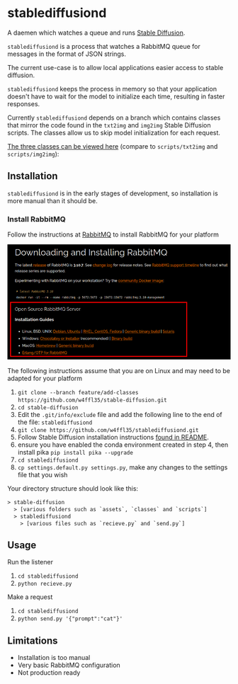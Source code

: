 # stablediffusiond

A daemen which watches a queue and runs [Stable Diffusion](https://github.com/CompVis/stable-diffusion).

`stablediffusiond` is a process that watches a RabbitMQ queue for messages in the format of JSON strings.

The current use-case is to allow local applications easier access to stable diffusion. 

`stablediffusiond` keeps the process in memory so that your application doesn't have to wait for the model 
to initialize each time, resulting in faster responses.

Currently `stablediffusiond` depends on a branch which contains classes that mirror the code found in the 
`txt2img` and `img2img` Stable Diffusion scripts. The classes allow us to skip model initialization for each request.

[The three classes can be viewed here](https://github.com/w4ffl35/stable-diffusion/tree/feature/add-classes/classes) (compare to `scripts/txt2img` and `scripts/img2img`):

## Installation

`stablediffusiond` is in the early stages of development, so installation is more manual than it should be.

### Install RabbitMQ

Follow the instructions at [RabbitMQ](https://www.rabbitmq.com/download.html) to install RabbitMQ for your platform

![img.png](img.png)

The following instructions assume that you are on Linux and may need to be adapted for your platform

1. `git clone --branch feature/add-classes https://github.com/w4ffl35/stable-diffusion.git`
2. `cd stable-diffusion`
3. Edit the `.git/info/exclude` file and add the following line to the end of the file: `stablediffusiond`
4. `git clone https://github.com/w4ffl35/stablediffusiond.git`
5. Follow Stable Diffusion installation instructions [found in README](https://github.com/w4ffl35/stable-diffusion).
6. ensure you have enabled the conda environment created in step 4, then install pika `pip install pika --upgrade`
7. `cd stablediffusiond`
8. `cp settings.default.py settings.py`, make any changes to the settings file that you wish

Your directory structure should look like this:

```
> stable-diffusion
  > [various folders such as `assets`, `classes` and `scripts`]
  > stablediffusiond
    > [various files such as `recieve.py` and `send.py`]
```

## Usage

Run the listener

1. `cd stablediffusiond`
2. `python recieve.py`

Make a request

1. `cd stablediffusiond`
2. `python send.py '{"prompt":"cat"}'`


## Limitations

- Installation is too manual
- Very basic RabbitMQ configuration
- Not production ready
